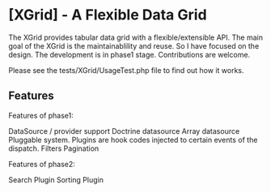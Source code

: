 [XGrid] - A Flexible Data Grid 
==================================================

The XGrid provides tabular data grid with a flexible/extensible API. 
The main goal of the XGrid is the maintainablility and reuse. So I have focused on the design. 
The development is in phase1 stage. Contributions are welcome. 

Please see the tests/XGrid/UsageTest.php file to find out how it works.

Features
--------------------------------------

Features of phase1:

DataSource / provider support
Doctrine datasource
Array datasource
Pluggable system. Plugins are hook codes injected to certain events of the dispatch.
Filters
Pagination

Features of phase2:

Search Plugin
Sorting Plugin
